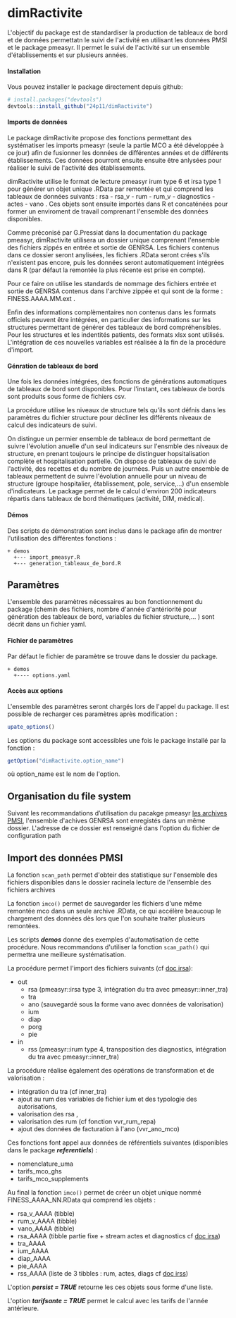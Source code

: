
<!-- README.md is generated from README.Rmd. Please edit that file -->
dimRactivite
============

L'objectif du package est de standardiser la production de tableaux de bord et de données permettatn le suivi de l'activité en utilisant les données PMSI et le package pmeasyr. Il permet le suivi de l'activité sur un ensemble d'établissements et sur plusieurs années.

#### Installation

Vous pouvez installer le package directement depuis github:
``` r
# install.packages("devtools")
devtools::install_github("24p11/dimRactivite")
```

#### Imports de données


Le package dimRactivite propose des fonctions permettant des systématiser les imports pmeasyr (seule la partie MCO a été développée à ce jour) afin de fusionner les données de différentes années et de différents établissements. Ces données pourront ensuite ensuite être anlysées pour réaliser le suivi de l'activité des établissements.

dimRactivite utilise le format de lecture pmeasyr irum type 6 et irsa type 1 pour générer un objet unique .RData par remontée et qui comprend les tableaux de données suivants : rsa - rsa\_v - rum - rum\_v - diagnostics - actes - vano . Ces objets sont ensuite importés dans R et concaténées pour former un enviroment de travail comprenant l'ensemble des données disponibles.

Comme préconisé par G.Pressiat dans la documentation du package pmeasyr, dimRactivite utilisera un dossier unique comprenant l'ensemble des fichiers zippés en entrée et sortie de GENRSA. Les fichiers contenus dans ce dossier seront anylisées, les fichiers .RData seront crées s'ils n'existent pas encore, puis les données seront automatiquement intégrées dans R (par défaut la remontée la plus récente est prise en compte).

Pour ce faire on utilise les standards de nommage des fichiers entrée et sortie de GENRSA contenus dans l'archive zippée et qui sont de la forme : FINESS.AAAA.MM.ext .

Enfin des informations complèmentaires non contenus dans les formats officiels peuvent être intégrées, en particulier des informations sur les structures permettant de générer des tableaux de bord compréhensibles. Pour les structures et les indentités patients, des formats xlsx sont utilisés. L'intégration de ces nouvelles variables est réalisée à la fin de la procédure d'import.


#### Génration de tableaux de bord


Une fois les données intégrées, des fonctions de générations automatiques de tableaux de bord sont disponibles. Pour l'instant, ces tableaux de bords sont produits sous forme de fichiers csv.

La procédure utilise les niveaux de structure tels qu'ils sont défnis dans les paramètres du fichier structure pour décliner les différents niveaux de calcul des indicateurs de suivi.

On distingue un permier ensemble de tableaux de bord permettant de suivre l'évolution anuelle d'un seul indicateurs sur l'ensmble des niveaux de structure, en prenant toujours le principe de distinguer hopsitalisation complète et hospitalisation partielle. On dispose de tableaux de suivi de l'activité, des recettes et du nombre de journées. Puis un autre ensemble de tableaux permettent de suivre l'évolution annuelle pour un niveau de structure (groupe hospitalier, établissement, pole, service,...) d'un ensemble d'indicateurs. Le package permet de le calcul d'environ 200 indicateurs répartis dans tableaux de bord thématiques (activité, DIM, médical).


#### Démos

Des scripts de démonstration sont inclus dans le package afin de montrer l'utilisation des différentes fonctions :
```
+ demos
  +--- import_pmeasyr.R
  +--- generation_tableaux_de_bord.R
```

Paramètres
------------------
L'ensemble des paramètres nécessaires au bon fonctionnement du package (chemin des fichiers, nombre d'année d'antériorité pour génération des tableaux de bord, variables du fichier structure,... ) sont décrit dans un fichier yaml.

#### Fichier de paramètres
Par défaut le fichier de paramètre se trouve dans le dossier  du package.
``` 
+ demos
  +---- options.yaml
```

#### Accès aux options
L'ensemble des paramètres seront chargés lors de l'appel du package. Il est possible de recharger ces paramètres après modification :
```r
upate_options()
```

Les options du package sont accessibles une fois le package installé par la fonction :
```r
getOption("dimRactivite.option_name")
```

où option_name est le nom de l'option.

Organisation du file system
---------------------------
Suivant les recommandations d’utilisation du pacakge pmeasyr [les archives PMSI](https://guillaumepressiat.github.io/pmeasyr/archives.html), l'ensemble d'achives GENRSA sont enregistés dans un même dossier. L'adresse de ce dossier est renseigné dans l'option du fichier de configuration
path

Import des données PMSI
-----------------------
La fonction ```scan_path``` permet d'obteir des statistique sur l'ensemble des fichiers disponibles dans le dossier racinela lecture de l'ensemble des fichiers archives

La fonction ```imco()``` permet de sauvegarder les fichiers d'une même remontée mco dans un seule archive .RData, ce qui accélère beaucoup le chargement des données dès lors que l'on souhaite traiter plusieurs remontées. 

Les scripts ***demos*** donne des exemples d'automatisation de cette procédure. Nous recommandons d'utiliser la fonction ```scan_path()``` qui permettra une meilleure systématisation.

La procédure permet l'import des fichiers suivants (cf [doc irsa](https://guillaumepressiat.github.io/pmeasyr/import-des-donnees.html#rsa)):
- out
  * rsa (pmeasyr::irsa type 3, intégration du tra avec pmeasyr::inner_tra)
  * tra
  * ano (sauvegardé sous la forme vano avec données de valorisation)
  * ium
  * diap
  * porg
  * pie
- in
  * rss (pmeasyr::irum type 4, transposition des diagnostics, intégration du tra avec pmeasyr::inner_tra)

La procédure réalise également des opérations de transformation et de valorisation : 
 - intégration du tra (cf inner_tra)
 - ajout au rum des variables de fichier ium et des typologie des autorisations, 
 - valorisation des rsa ,
 - valorisation des rum (cf fonction vvr_rum_repa)
 - ajout des données de facturation à l'ano (vvr_ano_mco)

Ces fonctions font appel aux données de référentiels suivantes (disponibles dans le package ***referentiels***) :
 - nomenclature_uma
 - tarifs_mco_ghs
 - tarifs_mco_supplements 

Au final la fonction ```imco()``` permet de créer un objet unique nommé FINESS_AAAA_NN.RData qui comprend les objets :
 - rsa_v_AAAA (tibble)
 - rum_v_AAAA (tibble)
 - vano_AAAA (tibble)
 - rsa_AAAA (tibble partie fixe + stream actes et diagnostics cf [doc irsa](https://guillaumepressiat.github.io/pmeasyr/import-des-donnees.html#rsa))
 - tra_AAAA 
 - ium_AAAA 
 - diap_AAAA
 - pie_AAAA
 - rss_AAAA (liste de 3 tibbles : rum, actes, diags cf [doc irss](https://guillaumepressiat.github.io/pmeasyr/import-des-donnees.html#rss)) 

L'option ***persist = TRUE*** retourne les ces objets sous forme d'une liste.

L'option ***tarifsante = TRUE*** permet le calcul avec les tarifs de l'année antérieure.





